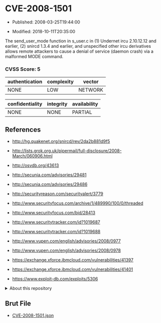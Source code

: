 # CVE-2008-1501

- Published: 2008-03-25T19:44:00

- Modified: 2018-10-11T20:35:00

The send_user_mode function in s_user.c in (1) Undernet ircu 2.10.12.12 and earlier, (2) snircd 1.3.4 and earlier, and unspecified other ircu derivatives allows remote attackers to cause a denial of service (daemon crash) via a malformed MODE command.

### CVSS Score: **5**

| authentication | complexity | vector |
| --- | --- | --- |
| NONE | LOW | NETWORK |

| confidentiality | integrity | availability |
| --- | --- | --- |
| NONE | NONE | PARTIAL |

## References

* http://hg.quakenet.org/snircd/rev/2da2b881d9f5

* http://lists.grok.org.uk/pipermail/full-disclosure/2008-March/060906.html

* http://osvdb.org/43613

* http://secunia.com/advisories/29481

* http://secunia.com/advisories/29486

* http://securityreason.com/securityalert/3779

* http://www.securityfocus.com/archive/1/489990/100/0/threaded

* http://www.securityfocus.com/bid/28413

* http://www.securitytracker.com/id?1019687

* http://www.securitytracker.com/id?1019688

* http://www.vupen.com/english/advisories/2008/0977

* http://www.vupen.com/english/advisories/2008/0978

* https://exchange.xforce.ibmcloud.com/vulnerabilities/41397

* https://exchange.xforce.ibmcloud.com/vulnerabilities/41401

* https://www.exploit-db.com/exploits/5306

<details>
<summary>About this repository</summary> 

  This repository is part of the project [Live Hack CVE](https://github.com/Live-Hack-CVE). Main website can be found [www.live-hack.org](https://www.live-hack.org) 
  
  Made by [Sn0wAlice](https://github.com/Sn0wAlice) for the people that care about security and need to have a feed of the latest CVEs. Hope you enjoy it, don't forget to star the repo and follow me on [Twitter](https://twitter.com/Sn0wAlice) and [Github](https://github.com/Sn0wAlice). And that is my [personnal website](https://www.alice-snow.me/)

  - [Home Page](https://github.com/Live-Hack-CVE)
  - [Framework](https://github.com/Live-Hack-CVE/cve-framework)
  - [CVE database](https://github.com/Live-Hack-CVE/full_database)
  - [Changelog](https://github.com/Live-Hack-CVE/Changelog)
</details>

## Brut File

* [CVE-2008-1501.json](https://raw.githubusercontent.com/Live-Hack-CVE/full_database/main/cves/2008/CVE-2008-1501.json)

